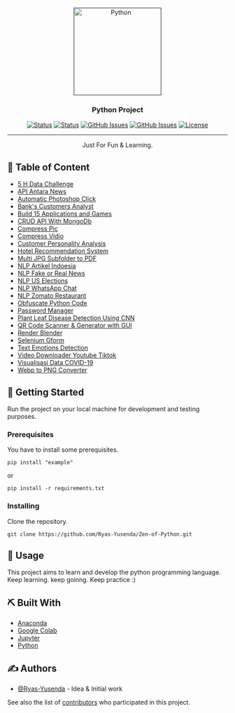 <p align="center">
<a href="" rel="noopener">
<img width = 200px height = 200px src="https://upload.wikimedia.org/wikipedia/commons/thumb/c/c3/Python-logo-notext.svg/1200px-Python-logo-notext.svg.png" alt="Python"> </a>
</p>
<h3 align="center"> Python Project </h3>

<div align="center">

[![Status](https://img.shields.io/badge/status-active-success.svg)]()
[![Status](https://img.shields.io/github/commit-activity/m/Ryas-Yusenda/Zen-of-Python)](https://github.com/Ryas-Yusenda/Zen-of-Python/commits/main)
[![GitHub Issues](https://img.shields.io/github/repo-size/Ryas-Yusenda/Zen-of-Python)](https://github.com/Ryas-Yusenda/Zen-of-Python)
[![GitHub Issues](https://img.shields.io/github/languages/top/Ryas-Yusenda/Zen-of-Python?color=red)](https://github.com/Ryas-Yusenda/Zen-of-Python)
[![License](https://img.shields.io/badge/license-MIT-blue.svg)](LICENSE.md)

</div>

---

<p align="center"> Just For Fun & Learning.
<br> 
</p>

## 📝 Table of Content

- [5 H Data Challenge](https://github.com/Ryas-Yusenda/Zen-of-Python/tree/main/5%20H%20Data%20Challenge)
- [API Antara News](https://github.com/Ryas-Yusenda/Zen-of-Python/tree/main/API%20Antara%20News)
- [Automatic Photoshop Click](https://github.com/Ryas-Yusenda/Zen-of-Python/tree/main/Automatic%20Photoshop%20Click)
- [Bank's Customers Analyst](https://github.com/Ryas-Yusenda/Zen-of-Python/tree/main/Bank's%20Customers%20Analyst)
- [Build 15 Applications and Games](https://github.com/Ryas-Yusenda/Zen-of-Python/tree/main/Build%2015%20Applications%20and%20Games)
- [CRUD API With MongoDb](https://github.com/Ryas-Yusenda/Zen-of-Python/tree/main/CRUD%20API%20With%20MongoDb)
- [Compress Pic](https://github.com/Ryas-Yusenda/Zen-of-Python/tree/main/Compress%20Pic)
- [Compress Vidio](https://github.com/Ryas-Yusenda/Zen-of-Python/tree/main/Compress%20Vidio)
- [Customer Personality Analysis](https://github.com/Ryas-Yusenda/Zen-of-Python/tree/main/Customer%20Personality%20Analysis)
- [Hotel Recommendation System](https://github.com/Ryas-Yusenda/Zen-of-Python/tree/main/Hotel%20Recommendation%20System)
- [Multi JPG Subfolder to PDF](https://github.com/Ryas-Yusenda/Zen-of-Python/tree/main/Multi%20JPG%20Subfolder%20to%20PDF)
- [NLP Artikel Indoesia](https://github.com/Ryas-Yusenda/Zen-of-Python/tree/main/NLP%20Artikel%20Indoesia)
- [NLP Fake or Real News](https://github.com/Ryas-Yusenda/Zen-of-Python/tree/main/NLP%20Fake%20or%20Real%20News)
- [NLP US Elections](https://github.com/Ryas-Yusenda/Zen-of-Python/tree/main/NLP%20US%20Elections)
- [NLP WhatsApp Chat](https://github.com/Ryas-Yusenda/Zen-of-Python/tree/main/NLP%20WhatsApp%20Chat)
- [NLP Zomato Restaurant](https://github.com/Ryas-Yusenda/Zen-of-Python/tree/main/NLP%20Zomato%20Restaurant)
- [Obfuscate Python Code](https://github.com/Ryas-Yusenda/Zen-of-Python/tree/main/Obfuscate%20Python%20Code)
- [Password Manager](https://github.com/Ryas-Yusenda/Zen-of-Python/tree/main/Password%20Manager)
- [Plant Leaf Disease Detection Using CNN](https://github.com/Ryas-Yusenda/Zen-of-Python/tree/main/Plant%20Leaf%20Disease%20Detection%20Using%20CNN)
- [QR Code Scanner & Generator with GUI](https://github.com/Ryas-Yusenda/Zen-of-Python/tree/main/QR%20Code%20Scanner%20&%20Generator%20with%20GUI)
- [Render Blender](https://github.com/Ryas-Yusenda/Zen-of-Python/tree/main/Render%20Blender)
- [Selenium Gform](https://github.com/Ryas-Yusenda/Zen-of-Python/tree/main/Selenium%20Gform)
- [Text Emotions Detection](https://github.com/Ryas-Yusenda/Zen-of-Python/tree/main/Text%20Emotions%20Detection)
- [Video Downloader Youtube Tiktok](https://github.com/Ryas-Yusenda/Zen-of-Python/tree/main/Video%20Downloader%20Youtube%20Tiktok)
- [Visualisasi Data COVID-19](https://github.com/Ryas-Yusenda/Zen-of-Python/tree/main/Visualisasi%20Data%20COVID-19)
- [Webp to PNG Converter](https://github.com/Ryas-Yusenda/Zen-of-Python/tree/main/Webp%20to%20PNG%20Converter)
## 🏁 Getting Started <a name="getting_started"></a>

Run the project on your local machine for development and testing purposes.

### Prerequisites

You have to install some prerequisites.

```
pip install "example"
```

or

```
pip install -r requirements.txt
```

### Installing

Clone the repository.

```
git clone https://github.com/Ryas-Yusenda/Zen-of-Python.git
```

## 🎈 Usage <a name="usage"></a>

This project aims to learn and develop the python programming language. Keep learning. keep goinng. Keep practice :)

## ⛏️ Built With <a name="tech_stack"></a>

- [Anaconda](https://www.anaconda.com/)
- [Google Colab](https://colab.research.google.com/)
- [Jupyter](https://jupyter.org/)
- [Python](https://www.python.org/)

## ✍️ Authors <a name="authors"></a>

- [@Ryas-Yusenda](https://github.com/Ryas-Yusenda) - Idea & Initial work

See also the list of [contributors](https://github.com/Ryas-Yusenda/Zen-of-Python/contributors)
who participated in this project.